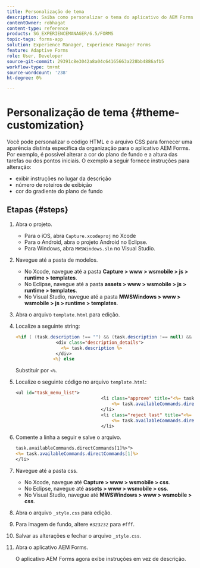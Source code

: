 ```yaml
---
title: Personalização de tema
description: Saiba como personalizar o tema do aplicativo do AEM Forms. Você pode personalizar o código HTML e o arquivo CSS para fornecer aparência e comportamento específicos da organização.
contentOwner: robhagat
content-type: reference
products: SG_EXPERIENCEMANAGER/6.5/FORMS
topic-tags: forms-app
solution: Experience Manager, Experience Manager Forms
feature: Adaptive Forms
role: User, Developer
source-git-commit: 29391c8e3042a8a04c64165663a228bb4886afb5
workflow-type: tm+mt
source-wordcount: '238'
ht-degree: 0%

---
```


# Personalização de tema {#theme-customization}

Você pode personalizar o código HTML e o arquivo CSS para fornecer uma aparência distinta específica da organização para o aplicativo AEM Forms. Por exemplo, é possível alterar a cor do plano de fundo e a altura das tarefas ou dos pontos iniciais. O exemplo a seguir fornece instruções para alteração:

* exibir instruções no lugar da descrição
* número de roteiros de exibição
* cor do gradiente do plano de fundo

## Etapas {#steps}

1. Abra o projeto.

   * Para o iOS, abra `Capture.xcodeproj` no Xcode
   * Para o Android, abra o projeto Android no Eclipse.
   * Para Windows, abra `MWSWindows.sln` no Visual Studio.

1. Navegue até a pasta de modelos.

   * No Xcode, navegue até a pasta **Capture > www > wsmobile > js > runtime > templates**.
   * No Eclipse, navegue até a pasta **assets > www > wsmobile > js > runtime > templates**.
   * No Visual Studio, navegue até a pasta **MWSWindows > www > wsmobile > js > runtime > templates**.

1. Abra o arquivo `template.html` para edição.
1. Localize a seguinte string:

   ```jsp
   <%if ( (task.description !== "") && (task.description !== null) && (typeof task.description !== null) && (typeof task.description !== 'undefined') ) {%>
                  <div class="description_details">
                    <%= task.description %>
                  </div>
                 <%} else
   ```

   Substituir por `<%`.

1. Localize o seguinte código no arquivo `template.html`:

   ```jsp
   <ul id="task_menu_list">
                                   <li class="approve" title="<%= task.availableCommands.directCommands[0]%>" data-routename="<%= task.availableCommands.directCommands[0]%>">
                                       <%= task.availableCommands.directCommands[0]%>
                                   </li>
                                   <li class="reject last" title="<%= task.availableCommands.directCommands[1]%>" data-routename="<%= task.availableCommands.directCommands[1]%>">
                                       <%= task.availableCommands.directCommands[1]%>
                                   </li>
   ```

1. Comente a linha a seguir e salve o arquivo.

   ```jsp
   task.availableCommands.directCommands[1]%>">
   <%= task.availableCommands.directCommands[1]%>
   </li>
   ```

1. Navegue até a pasta css.

   * No Xcode, navegue até **Capture > www > wsmobile > css**.
   * No Eclipse, navegue até **assets > www > wsmobile > css**.
   * No Visual Studio, navegue até **MWSWindows > www > wsmobile > css**.

1. Abra o arquivo `_style.css` para edição.
1. Para imagem de fundo, altere `#323232` para `#fff`.
1. Salvar as alterações e fechar o arquivo `_style.css`.
1. Abra o aplicativo AEM Forms.

   O aplicativo AEM Forms agora exibe instruções em vez de descrição.
